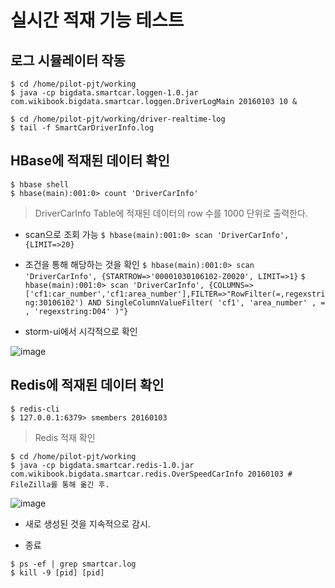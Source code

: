 # 실시간 적재 기능 테스트


## 로그 시뮬레이터 작동

```
$ cd /home/pilot-pjt/working
$ java -cp bigdata.smartcar.loggen-1.0.jar com.wikibook.bigdata.smartcar.loggen.DriverLogMain 20160103 10 &

$ cd /home/pilot-pjt/working/driver-realtime-log
$ tail -f SmartCarDriverInfo.log
```

## HBase에 적재된 데이터 확인

```
$ hbase shell
$ hbase(main):001:0> count 'DriverCarInfo'
```
> DriverCarInfo Table에 적재된 데이터의 row 수를 1000 단위로 출력한다.

- scan으로 조회 가능
`$ hbase(main):001:0> scan 'DriverCarInfo', {LIMIT=>20}`

- 조건을 통해 해당하는 것을 확인
`$ hbase(main):001:0> scan 'DriverCarInfo', {STARTROW=>'00001030106102-Z0020', LIMIT=>1}`
`$ hbase(main):001:0> scan 'DriverCarInfo', {COLUMNS=>['cf1:car_number','cf1:area_number'],FILTER=>"RowFilter(=,regexstring:30106102') AND SingleColumnValueFilter( 'cf1', 'area_number' , = , 'regexstring:D04' )"}`

- storm-ui에서 시각적으로 확인

![image](https://user-images.githubusercontent.com/43158502/129040261-aa894109-1567-48bb-8dad-0ec659c31bb6.png)


## Redis에 적재된 데이터 확인

```
$ redis-cli
$ 127.0.0.1:6379> smembers 20160103
```
> Redis 적재 확인

```
$ cd /home/pilot-pjt/working
$ java -cp bigdata.smartcar.redis-1.0.jar com.wikibook.bigdata.smartcar.redis.OverSpeedCarInfo 20160103 # FileZilla를 통해 옮긴 후.
```

![image](https://user-images.githubusercontent.com/43158502/129040807-9de7d5dd-06ad-423c-88a6-0673a2742f52.png)

- 새로 생성된 것을 지속적으로 감시.

- 종료
```
$ ps -ef | grep smartcar.log
$ kill -9 [pid] [pid]
```







